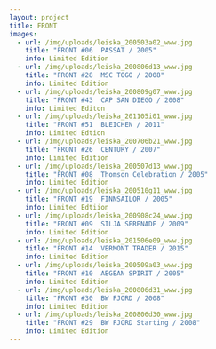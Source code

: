 ```yaml
---
layout: project
title: FRONT
images:
  - url: /img/uploads/leiska_200503a02_www.jpg
    title: "FRONT #06  PASSAT / 2005"
    info: Limited Edition
  - url: /img/uploads/leiska_200806d13_www.jpg
    title: "FRONT #28  MSC TOGO / 2008"
    info: Limited Edition
  - url: /img/uploads/leiska_200809g07_www.jpg
    title: "FRONT #43  CAP SAN DIEGO / 2008"
    info: Limited Editon
  - url: /img/uploads/leiska_201105i01_www.jpg
    title: "FRONT #51  BLEICHEN / 2011"
    info: Limited Edtion
  - url: /img/uploads/leiska_200706b21_www.jpg
    title: "FRONT #26  CENTURY / 2007"
    info: Limited Edition
  - url: /img/uploads/leiska_200507d13_www.jpg
    title: "FRONT #08  Thomson Celebration / 2005"
    info: Limited Edition
  - url: /img/uploads/leiska_200510g11_www.jpg
    title: "FRONT #19  FINNSAILOR / 2005"
    info: Limited Edtiion
  - url: /img/uploads/leiska_200908c24_www.jpg
    title: "FRONT #09  SILJA SERENADE / 2009"
    info: Limited Edition
  - url: /img/uploads/leiska_201506e09_www.jpg
    title: "FRONT #14  VERMONT TRADER / 2015"
    info: Limited Edition
  - url: /img/uploads/leiska_200509a03_www.jpg
    title: "FRONT #10  AEGEAN SPIRIT / 2005"
    info: Limited Edition
  - url: /img/uploads/leiska_200806d31_www.jpg
    title: "FRONT #30  BW FJORD / 2008"
    info: Limited Edition
  - url: /img/uploads/leiska_200806d30_www.jpg
    title: "FRONT #29  BW FJORD Starting / 2008"
    info: Limited Edition
---
```

